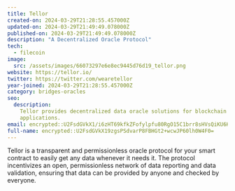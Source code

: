 ```yaml
---
title: Tellor
created-on: 2024-03-29T21:28:55.457000Z
updated-on: 2024-03-29T21:49:49.078000Z
published-on: 2024-03-29T21:49:49.078000Z
description: "A Decentralized Oracle Protocol"
tech:
  - filecoin
image:
  src: /assets/images/66073297e6e8ec9445d76d19_tellor.png
website: https://tellor.io/
twitter: https://twitter.com/wearetellor
year-joined: 2024-03-29T21:28:55.457000Z
category: bridges-oracles
seo:
  description:
    Tellor provides decentralized data oracle solutions for blockchain
    applications.
email: encrypted::U2FsdGVkX1/i6zHT69kfkZFofylpfu80RgO15C1brr8sHVsQiKU6Kz4UmLg6MEW/
full-name: encrypted::U2FsdGVkX19zgsPSdvarP8FBHGt2+wcwJP60lh0W4F0=
---
```


Tellor is a transparent and permissionless oracle protocol for your smart contract to easily get any data whenever it needs it. The protocol incentivizes an open, permissionless network of data reporting and data validation, ensuring that data can be provided by anyone and checked by everyone.
